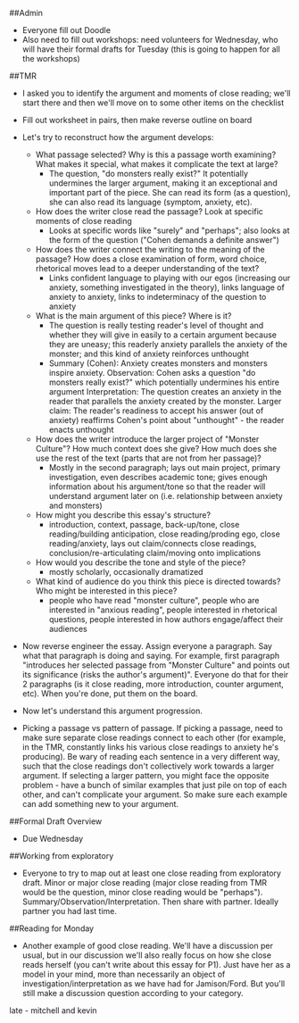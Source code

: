 ##Admin
- Everyone fill out Doodle
- Also need to fill out workshops: need volunteers for Wednesday, who will have their formal drafts for Tuesday (this is going to happen for all the workshops)


##TMR
- I asked you to identify the argument and moments of close reading; we'll start there and then we'll move on to some other items on the checklist
- Fill out worksheet in pairs, then make reverse outline on board
- Let's try to reconstruct how the argument develops:
  - What passage selected? Why is this a passage worth examining? What makes it special, what makes it complicate the text at large?
    - The question, "do monsters really exist?" It potentially undermines the larger argument, making it an exceptional and important part of the piece. She can read its form (as a question), she can also read its language (symptom, anxiety, etc).
  - How does the writer close read the passage? Look at specific moments of close reading
    - Looks at specific words like "surely" and "perhaps"; also looks at the form of the question ("Cohen demands a definite answer")
  - How does the writer connect the writing to the meaning of the passage? How does a close examination of form, word choice, rhetorical moves lead to a deeper understanding of the text?
    - Links confident language to playing with our egos (increasing our anxiety, something investigated in the theory), links language of anxiety to anxiety, links to indeterminacy of the question to anxiety
  - What is the main argument of this piece? Where is it?
    - The question is really testing reader's level of thought and whether they will give in easily to a certain argument because they are uneasy; this readerly anxiety parallels the anxiety of the monster; and this kind of anxiety reinforces unthought  
    - Summary (Cohen): Anxiety creates monsters and monsters inspire anxiety. Observation: Cohen asks a question "do monsters really exist?" which potentially undermines his entire argument Interpretation: The question creates an anxiety in the reader that parallels the anxiety created by the monster. Larger claim: The reader's readiness to accept his answer (out of anxiety) reaffirms Cohen's point about "unthought" - the reader enacts unthought
  - How does the writer introduce the larger project of "Monster Culture"? How much context does she give? How much does she use the rest of the text (parts that are not from her passage)?
    - Mostly in the second paragraph; lays out main project, primary investigation, even describes academic tone; gives enough information about his argument/tone so that the reader will understand argument later on (i.e. relationship between anxiety and monsters)
  - How might you describe this essay's structure?
    - introduction, context, passage, back-up/tone, close reading/building anticipation, close reading/proding ego, close reading/anxiety, lays out claim/connects close readings, conclusion/re-articulating claim/moving onto implications
  - How would you describe the tone and style of the piece?
    - mostly scholarly, occasionally dramatized
  - What kind of audience do you think this piece is directed towards? Who might be interested in this piece?
    - people who have read "monster culture", people who are interested in "anxious reading", people interested in rhetorical questions, people interested in how authors engage/affect their audiences  

- Now reverse engineer the essay. Assign everyone a paragraph. Say what that paragraph is doing and saying. For example, first paragraph "introduces her selected passage from "Monster Culture" and points out its significance (risks the author's argument)". Everyone do that for their 2 paragraphs (is it close reading, more introduction, counter argument, etc). When you're done, put them on the board.

- Now let's understand this argument progression.

- Picking a passage vs pattern of passage. If picking a passage, need to make sure separate close readings connect to each other (for example, in the TMR, constantly links his various close readings to anxiety he's producing). Be wary of reading each sentence in a very different way, such that the close readings don't collectively work towards a larger argument. If selecting a larger pattern, you might face the opposite problem - have a bunch of similar examples that just pile on top of each other, and can't complicate your argument. So make sure each example can add something new to your argument.

##Formal Draft Overview
- Due Wednesday

##Working from exploratory
- Everyone to try to map out at least one close reading from exploratory draft. Minor or major close reading (major close reading from TMR would be the question, minor close reading would be "perhaps"). Summary/Observation/Interpretation. Then share with partner. Ideally partner you had last time.

##Reading for Monday
- Another example of good close reading. We'll have a discussion per usual, but in our discussion we'll also really focus on how she close reads herself (you can't write about this essay for P1). Just have her as a model in your mind, more than necessarily an object of investigation/interpretation as we have had for Jamison/Ford. But you'll still make a discussion question according to your category.

late - mitchell and kevin 
